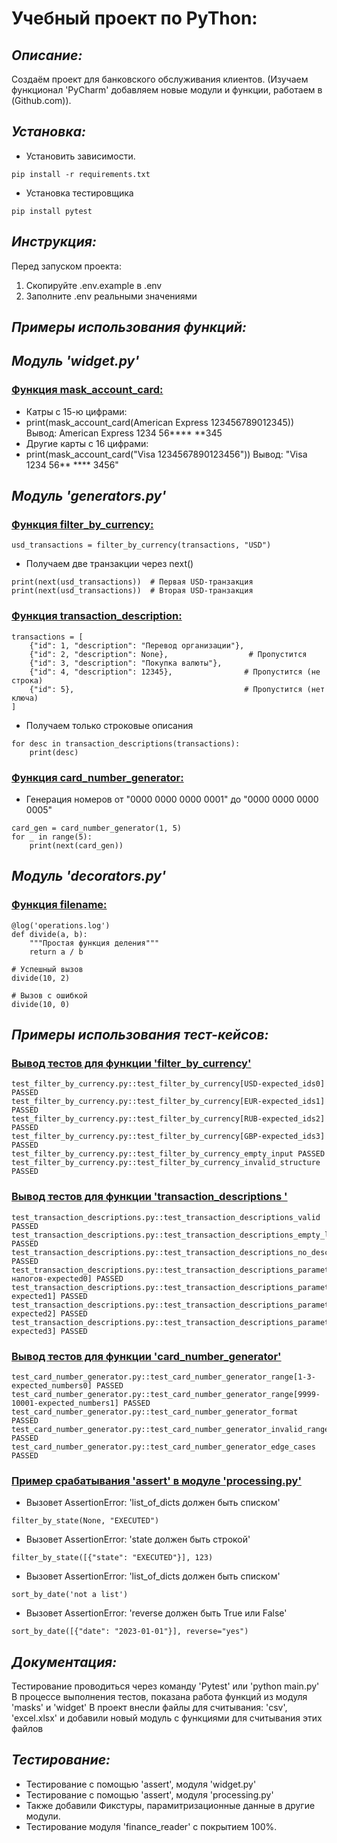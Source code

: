 # Учебный проект по PyThon:

## *Описание:*
Создаём проект для банковского обслуживания клиентов.
(Изучаем функционал 'PyCharm' добавляем новые модули и функции, работаем в (Github.com)).

## *Установка:*
- Установить зависимости.
```
pip install -r requirements.txt
```
- Установка тестировщика
```
pip install pytest
```
## *Инструкция:*
Перед запуском проекта:
1. Скопируйте .env.example в .env
2. Заполните .env реальными значениями
## *Примеры использования функций:*
## *Модуль 'widget.py'*
### [Функция mask_account_card:](https://write.geeksforgeeks.org/)
 - Катры с 15-ю цифрами:
 - print(mask_account_card(American Express 123456789012345))
Вывод: American Express 1234 56**** **345
 - Другие карты с 16 цифрами:
 - print(mask_account_card("Visa 1234567890123456"))
Вывод: "Visa 1234 56** **** 3456"

## *Модуль 'generators.py'*
### [Функция filter_by_currency:](https://write.geeksforgeeks.org/)
```usd_transactions = filter_by_currency(transactions, "USD")```

 - Получаем две транзакции через next()
```
print(next(usd_transactions))  # Первая USD-транзакция
print(next(usd_transactions))  # Вторая USD-транзакция
```
### [Функция transaction_description:](https://write.geeksforgeeks.org/)
```
transactions = [
    {"id": 1, "description": "Перевод организации"},
    {"id": 2, "description": None},                  # Пропустится
    {"id": 3, "description": "Покупка валюты"},
    {"id": 4, "description": 12345},                # Пропустится (не строка)
    {"id": 5},                                      # Пропустится (нет ключа)
]
```

 - Получаем только строковые описания
```
for desc in transaction_descriptions(transactions):
    print(desc)
```

### [Функция card_number_generator:](https://write.geeksforgeeks.org/)
 - Генерация номеров от "0000 0000 0000 0001" до "0000 0000 0000 0005"
```
card_gen = card_number_generator(1, 5)
for _ in range(5):
    print(next(card_gen))
```
## *Модуль 'decorators.py'*
### [Функция filename:](https://write.geeksforgeeks.org/)
```
@log('operations.log')
def divide(a, b):
    """Простая функция деления"""
    return a / b

# Успешный вызов
divide(10, 2)

# Вызов с ошибкой
divide(10, 0)
```
## *Примеры использования тест-кейсов:*
### [Вывод тестов для функции 'filter_by_currency'](https://write.geeksforgeeks.org/)
```
test_filter_by_currency.py::test_filter_by_currency[USD-expected_ids0] PASSED
test_filter_by_currency.py::test_filter_by_currency[EUR-expected_ids1] PASSED
test_filter_by_currency.py::test_filter_by_currency[RUB-expected_ids2] PASSED
test_filter_by_currency.py::test_filter_by_currency[GBP-expected_ids3] PASSED
test_filter_by_currency.py::test_filter_by_currency_empty_input PASSED
test_filter_by_currency.py::test_filter_by_currency_invalid_structure PASSED
```
### [Вывод тестов для функции 'transaction_descriptions '](https://write.geeksforgeeks.org/)
```
test_transaction_descriptions.py::test_transaction_descriptions_valid PASSED
test_transaction_descriptions.py::test_transaction_descriptions_empty_list PASSED
test_transaction_descriptions.py::test_transaction_descriptions_no_description PASSED
test_transaction_descriptions.py::test_transaction_descriptions_parametrized[Оплата налогов-expected0] PASSED
test_transaction_descriptions.py::test_transaction_descriptions_parametrized[None-expected1] PASSED
test_transaction_descriptions.py::test_transaction_descriptions_parametrized[123-expected2] PASSED
test_transaction_descriptions.py::test_transaction_descriptions_parametrized[-expected3] PASSED
```
### [Вывод тестов для функции 'card_number_generator'](https://write.geeksforgeeks.org/)
```
test_card_number_generator.py::test_card_number_generator_range[1-3-expected_numbers0] PASSED
test_card_number_generator.py::test_card_number_generator_range[9999-10001-expected_numbers1] PASSED
test_card_number_generator.py::test_card_number_generator_format PASSED
test_card_number_generator.py::test_card_number_generator_invalid_range PASSED
test_card_number_generator.py::test_card_number_generator_edge_cases PASSED
```
### [Пример срабатывания 'assert' в модуле 'processing.py'](https://write.geeksforgeeks.org/)
 - Вызовет AssertionError: 'list_of_dicts должен быть списком'
```
filter_by_state(None, "EXECUTED")  
```
 - Вызовет AssertionError: 'state должен быть строкой'
```
filter_by_state([{"state": "EXECUTED"}], 123)  
```
 - Вызовет AssertionError: 'list_of_dicts должен быть списком'
```
sort_by_date('not a list')  
```
 - Вызовет AssertionError: 'reverse должен быть True или False'
```
sort_by_date([{"date": "2023-01-01"}], reverse="yes")
```

## *Документация:*
Тестирование проводиться через команду 'Pytest' или 'python main.py'
В процессе выполнения тестов, показана работа функций из модуля
'masks' и 'widget'
В проект внесли файлы для считывания: 'csv', 'excel.xlsx' и добавили новый модуль с функциями для считывания этих файлов
## *Тестирование:*
 - Тестирование с помощью 'assert', модуля 'widget.py'
 - Тестирование с помощью 'assert', модуля 'processing.py'
 - Также добавили Фикстуры, парамитризационные данные в другие модули.
 - Тестирование модуля 'finance_reader' с покрытием 100%.
